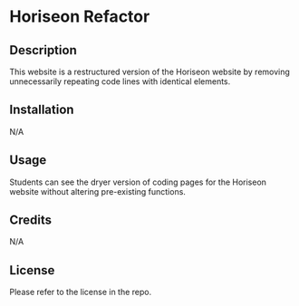 # Horiseon Refactor

## Description

This website is a restructured version of the Horiseon website by removing unnecessarily repeating code lines with identical elements. 

## Installation

N/A

## Usage

Students can see the dryer version of coding pages for the Horiseon website without altering pre-existing functions. 

## Credits

N/A

## License

Please refer to the license in the repo.

